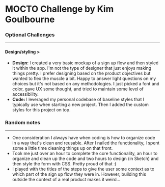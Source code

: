 # MOCTO Challenge by Kim Goulbourne

### Optional Challenges
---

#### **Design/styling** >

- **Design:** I created a very basic mockup of a sign up flow and then styled it within the app. I'm not the type of designer that just enjoys making things pretty. I prefer designing based on the product objectives but wanted to flex the muscle a bit. Happy to answer light questions on my choices but it's not based on any methodologies. I just picked a font and color, gave UX some thought, and tried to maintain some level of accessibility.
- **Code:** I leveraged my personal codebase of baseline styles that I typically use when starting a new project. Then I added the custom styles for this project on top. 

### Random notes
---

- One consideration I always have when coding is how to organize code in a way that's clean and reusable. After I nailed the functionality, I spent some a little time cleaning things up on that front.
- Took me just over an hour to complete the core functionality, an hour to organize and clean up the code and two hours to design (in Sketch) and then style the form with CSS. Pretty proud of that :)
- I played with the titles of the steps to give the user some context as to which part of the sign up flow they were in. However, building this outside the context of a real product makes it weird...